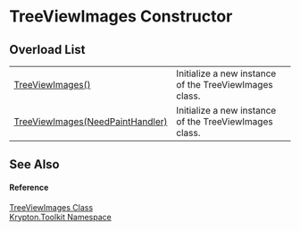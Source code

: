 # TreeViewImages Constructor


## Overload List
<table>
<tr>
<td><a href="e3c46de9-deb0-7449-ec83-b599e12289aa.md">TreeViewImages()</a></td>
<td>Initialize a new instance of the TreeViewImages class.</td></tr>
<tr>
<td><a href="c11701ec-3353-b479-a06f-2adcc3cd7457.md">TreeViewImages(NeedPaintHandler)</a></td>
<td>Initialize a new instance of the TreeViewImages class.</td></tr>
</table>

## See Also


#### Reference
<a href="ed170d3e-a6f6-6e77-7adb-61efde70c86d.md">TreeViewImages Class</a>  
<a href="79d2eac2-21f4-54ff-7552-b20c33c30600.md">Krypton.Toolkit Namespace</a>  
